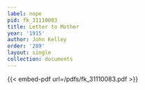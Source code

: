 ```yaml
---
label: nope
pid: fk_31110083
title: Letter to Mother
year: '1915'
author: John Kelley
order: '289'
layout: single
collection: documents
---
```



{{< embed-pdf url=/pdfs/fk_31110083.pdf >}}